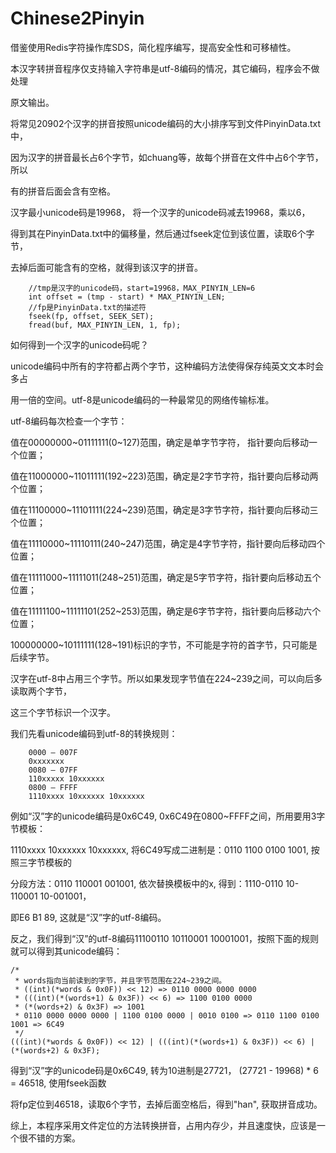 Chinese2Pinyin
==============
借鉴使用Redis字符操作库SDS，简化程序编写，提高安全性和可移植性。

本汉字转拼音程序仅支持输入字符串是utf-8编码的情况，其它编码，程序会不做处理

原文输出。

将常见20902个汉字的拼音按照unicode编码的大小排序写到文件PinyinData.txt中，

因为汉字的拼音最长占6个字节，如chuang等，故每个拼音在文件中占6个字节，所以

有的拼音后面会含有空格。

汉字最小unicode码是19968， 将一个汉字的unicode码减去19968，乘以6，

得到其在PinyinData.txt中的偏移量，然后通过fseek定位到该位置，读取6个字节，

去掉后面可能含有的空格，就得到该汉字的拼音。

        //tmp是汉字的unicode码，start=19968，MAX_PINYIN_LEN=6
        int offset = (tmp - start) * MAX_PINYIN_LEN;
        //fp是PinyinData.txt的描述符
        fseek(fp, offset, SEEK_SET);
        fread(buf, MAX_PINYIN_LEN, 1, fp);
        
如何得到一个汉字的unicode码呢？

unicode编码中所有的字符都占两个字节，这种编码方法使得保存纯英文文本时会多占

用一倍的空间。utf-8是unicode编码的一种最常见的网络传输标准。

utf-8编码每次检查一个字节：

值在00000000~01111111(0~127)范围，确定是单字节字符， 指针要向后移动一个位置；

值在11000000~11011111(192~223)范围，确定是2字节字符，指针要向后移动两个位置；

值在11100000~11101111(224~239)范围，确定是3字节字符，指针要向后移动三个位置；

值在11110000~11110111(240~247)范围，确定是4字节字符，指针要向后移动四个位置；

值在11111000~11111011(248~251)范围，确定是5字节字符，指针要向后移动五个位置；

值在11111100~11111101(252~253)范围，确定是6字节字符，指针要向后移动六个位置；

100000000~10111111(128~191)标识的字节，不可能是字符的首字节，只可能是后续字节。

汉字在utf-8中占用三个字节。所以如果发现字节值在224~239之间，可以向后多读取两个字节，

这三个字节标识一个汉字。

我们先看unicode编码到utf-8的转换规则：

        0000 – 007F
        0xxxxxxx
        0080 – 07FF
        110xxxxx 10xxxxxx
        0800 – FFFF
        1110xxxx 10xxxxxx 10xxxxxx

例如“汉”字的unicode编码是0x6C49, 0x6C49在0800~FFFF之间，所用要用3字节模板：

1110xxxx 10xxxxxx 10xxxxxx, 将6C49写成二进制是：0110 1100 0100 1001, 按照三字节模板的

分段方法：0110 110001 001001, 依次替换模板中的x, 得到：1110-0110 10-110001 10-001001，

即E6 B1 89, 这就是“汉”字的utf-8编码。

反之，我们得到“汉”的utf-8编码11100110 10110001 10001001，按照下面的规则就可以得到其unicode编码：

    /*
     * words指向当前读到的字节，并且字节范围在224~239之间。
     * ((int)(*words & 0x0F)) << 12) => 0110 0000 0000 0000
     * (((int)(*(words+1) & 0x3F)) << 6) => 1100 0100 0000
     * (*(words+2) & 0x3F) => 1001
     * 0110 0000 0000 0000 | 1100 0100 0000 | 0010 0100 => 0110 1100 0100 1001 => 6C49
     */
    (((int)(*words & 0x0F)) << 12) | (((int)(*(words+1) & 0x3F)) << 6) | (*(words+2) & 0x3F);
    
得到“汉”字的unicode码是0x6C49, 转为10进制是27721， (27721 - 19968) * 6 = 46518, 使用fseek函数

将fp定位到46518，读取6个字节，去掉后面空格后，得到"han", 获取拼音成功。

综上，本程序采用文件定位的方法转换拼音，占用内存少，并且速度快，应该是一个很不错的方案。
